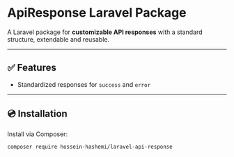# ApiResponse Laravel Package

A Laravel package for **customizable API responses** with a standard structure, extendable and reusable.

---

## ✅ Features

- Standardized responses for `success` and `error`  

---

## 💿 Installation

Install via Composer:

```bash
composer require hossein-hashemi/laravel-api-response
